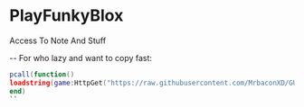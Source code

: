 # PlayFunkyBlox
Access To Note And Stuff

-- For who lazy and want to copy fast:
```lua
pcall(function()
loadstring(game:HttpGet("https://raw.githubusercontent.com/MrbaconXD/GUI/main/ExecGUI.lua"), true)()
end)
``
